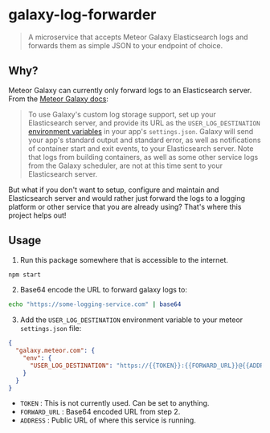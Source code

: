 # galaxy-log-forwarder

> A microservice that accepts Meteor Galaxy Elasticsearch logs and forwards them as simple JSON to your endpoint of choice.

## Why?

Meteor Galaxy can currently only forward logs to an Elasticsearch server. From the [Meteor Galaxy docs](https://github.com/meteor/galaxy-docs/blob/0a56e24aa6a4b64ecc801457a90be77b8171e338/source/logs.md):

> To use Galaxy's custom log storage support, set up your Elasticsearch server, and provide its URL as the `USER_LOG_DESTINATION` [environment variables](/environment-variables.html) in your app's `settings.json`.  Galaxy will send your app's standard output and standard error, as well as notifications of container start and exit events, to your Elasticsearch server.  Note that logs from building containers, as well as some other service logs from the Galaxy scheduler, are not at this time sent to your Elasticsearch server.

But what if you don't want to setup, configure and maintain and Elasticsearch server and would rather just forward the logs to a logging platform or other service that you are already using? That's where this project helps out!


## Usage

1. Run this package somewhere that is accessible to the internet.

```sh
npm start
```

2. Base64 encode the URL to forward galaxy logs to: 

```sh
echo "https://some-logging-service.com" | base64
```

3. Add the `USER_LOG_DESTINATION` environment variable to your meteor `settings.json` file:

```json
{
  "galaxy.meteor.com": {
    "env": {
      "USER_LOG_DESTINATION": "https://{{TOKEN}}:{{FORWARD_URL}}@{{ADDRESS}}"
    }
  }
}
```

* `TOKEN`       : This is not currently used. Can be set to anything.
* `FORWARD_URL` : Base64 encoded URL from step 2.
* `ADDRESS`     : Public URL of where this service is running.